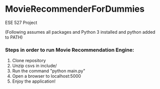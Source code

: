 # MovieRecommenderForDummies
ESE 527 Project

(Following assumes all packages and Python 3 installed and python added to PATH)
### Steps in order to run Movie Recommendation Engine:
1) Clone repository
2) Unzip csvs in include/
3) Run the command "python main.py"
4) Open a browser to localhost:5000
5) Enjoy the application!
